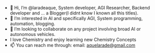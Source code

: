 - 👋 Hi, I’m @laradeaque, System developer, AGI Researcher, Backend developer and ... a Blogger(I didnt know I known all this titles). 
- 👀 I’m interested in AI and specifically AGI, System programming, automation, blogging.
- 💞️ I’m looking to collaborate on any project involving broad AI or autonomous vehicles.
- I love Chemistry and enjoy learning new Chemistry Concepts
- 📫 You can reach me through:
            email: aquelarade@gmail.com

<!---
laradeaque/laradeaque is a ✨ special ✨ repository because its `README.md` (this file) appears on your GitHub profile.
You can click the Preview link to take a look at your changes.
--->
